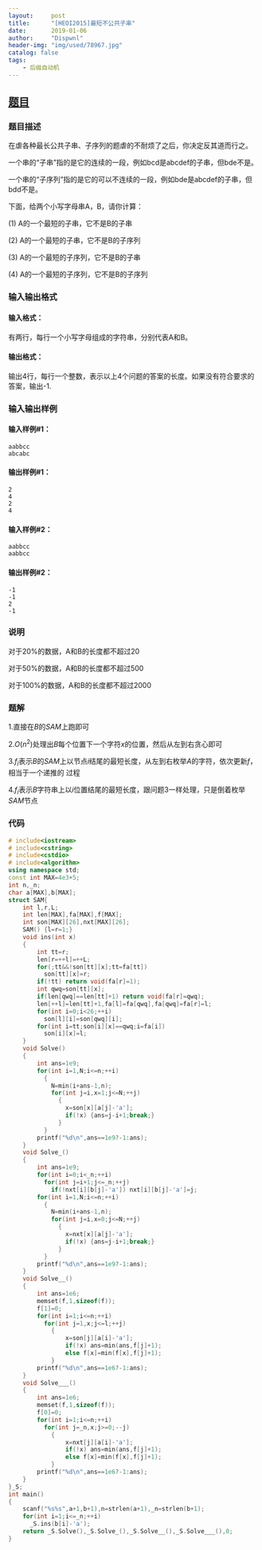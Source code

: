 ```yaml
---
layout:     post
title:      "[HEOI2015]最短不公共子串"
date:       2019-01-06
author:     "Dispwnl"
header-img: "img/used/78967.jpg"
catalog: false
tags:
    - 后缀自动机
---
```

## [题目](https://www.luogu.org/problemnew/show/P4112)
### 题目描述
在虐各种最长公共子串、子序列的题虐的不耐烦了之后，你决定反其道而行之。

一个串的“子串”指的是它的连续的一段，例如bcd是abcdef的子串，但bde不是。

一个串的“子序列”指的是它的可以不连续的一段，例如bde是abcdef的子串，但bdd不是。

下面，给两个小写字母串A，B，请你计算：

(1) A的一个最短的子串，它不是B的子串

(2) A的一个最短的子串，它不是B的子序列

(3) A的一个最短的子序列，它不是B的子串

(4) A的一个最短的子序列，它不是B的子序列

### 输入输出格式
#### 输入格式：
有两行，每行一个小写字母组成的字符串，分别代表A和B。

#### 输出格式：
输出4行，每行一个整数，表示以上4个问题的答案的长度。如果没有符合要求的答案，输出-1.

### 输入输出样例
#### 输入样例#1： 
```
aabbcc
abcabc
```
#### 输出样例#1： 
```
2
4
2
4
```
#### 输入样例#2： 
```
aabbcc
aabbcc
```
#### 输出样例#2：
```
-1
-1
2
-1
```
### 说明
对于20%的数据，A和B的长度都不超过20

对于50%的数据，A和B的长度都不超过500

对于100%的数据，A和B的长度都不超过2000

### 题解
1.直接在$B$的$SAM$上跑即可

2.$O(n^2)$处理出$B$每个位置下一个字符$x$的位置，然后从左到右贪心即可

3.$f_i$表示$B$的$SAM$上以节点$i$结尾的最短长度，从左到右枚举$A$的字符，依次更新$f$，相当于一个递推的
过程

4.$f_i$表示$B$字符串上以$i$位置结尾的最短长度，跟问题$3$一样处理，只是倒着枚举$SAM$节点

### 代码
```c++
# include<iostream>
# include<cstring>
# include<cstdio>
# include<algorithm>
using namespace std;
const int MAX=4e3+5;
int n,_n;
char a[MAX],b[MAX];
struct SAM{
	int l,r,L;
	int len[MAX],fa[MAX],f[MAX];
	int son[MAX][26],nxt[MAX][26];
	SAM() {l=r=1;}
	void ins(int x)
	{
		int tt=r;
		len[r=++l]=++L;
		for(;tt&&!son[tt][x];tt=fa[tt])
		  son[tt][x]=r;
		if(!tt) return void(fa[r]=1);
		int qwq=son[tt][x];
		if(len[qwq]==len[tt]+1) return void(fa[r]=qwq);
		len[++l]=len[tt]+1,fa[l]=fa[qwq],fa[qwq]=fa[r]=l;
		for(int i=0;i<26;++i)
		  son[l][i]=son[qwq][i];
		for(int i=tt;son[i][x]==qwq;i=fa[i])
		  son[i][x]=l;
	}
	void Solve()
	{
		int ans=1e9;
		for(int i=1,N;i<=n;++i)
		  {
		  	N=min(i+ans-1,n);
		  	for(int j=i,x=1;j<=N;++j)
		  	  {
		  	  	x=son[x][a[j]-'a'];
		  	  	if(!x) {ans=j-i+1;break;}
			  }
		  }
		printf("%d\n",ans==1e9?-1:ans);
	}
	void Solve_()
	{
		int ans=1e9;
		for(int i=0;i<_n;++i)
		  for(int j=i+1;j<=_n;++j)
		    if(!nxt[i][b[j]-'a']) nxt[i][b[j]-'a']=j;
		for(int i=1,N;i<=n;++i)
		  {
		  	N=min(i+ans-1,n);
		  	for(int j=i,x=0;j<=N;++j)
		  	  {
		  	  	x=nxt[x][a[j]-'a'];
		  	  	if(!x) {ans=j-i+1;break;}
			  }
		  }
		printf("%d\n",ans==1e9?-1:ans);
	}
	void Solve__()
	{
		int ans=1e6;
		memset(f,1,sizeof(f));
		f[1]=0;
		for(int i=1;i<=n;++i)
		  for(int j=1,x;j<=l;++j)
		    {
		    	x=son[j][a[i]-'a'];
		    	if(!x) ans=min(ans,f[j]+1);
		    	else f[x]=min(f[x],f[j]+1);
			}
		printf("%d\n",ans==1e6?-1:ans);
	}
	void Solve___()
	{
		int ans=1e6;
		memset(f,1,sizeof(f));
		f[0]=0;
		for(int i=1;i<=n;++i)
		  for(int j=_n,x;j>=0;--j)
		    {
		    	x=nxt[j][a[i]-'a'];
		    	if(!x) ans=min(ans,f[j]+1);
		    	else f[x]=min(f[x],f[j]+1);
			}
		printf("%d\n",ans==1e6?-1:ans);
	}
}_S;
int main()
{
	scanf("%s%s",a+1,b+1),n=strlen(a+1),_n=strlen(b+1);
	for(int i=1;i<=_n;++i)
	  _S.ins(b[i]-'a');
	return _S.Solve(),_S.Solve_(),_S.Solve__(),_S.Solve___(),0;
}
```
